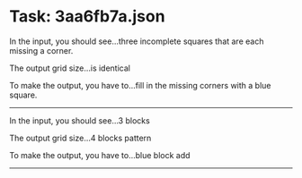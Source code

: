 # Task: 3aa6fb7a.json

In the input, you should see...three incomplete squares that are each missing a corner.

The output grid size...is identical

To make the output, you have to...fill in the missing corners with a blue square.

---

In the input, you should see...3 blocks

The output grid size...4 blocks pattern

To make the output, you have to...blue block add

---


